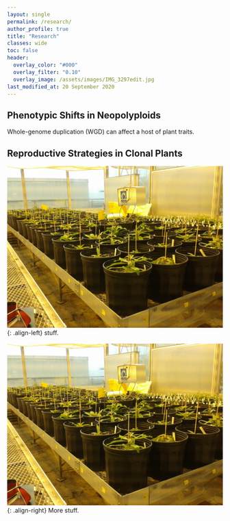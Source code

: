 ```yaml
---
layout: single
permalink: /research/
author_profile: true
title: "Research"
classes: wide
toc: false
header:
  overlay_color: "#000"
  overlay_filter: "0.10"
  overlay_image: /assets/images/IMG_3297edit.jpg
last_modified_at: 20 September 2020
---
```


## Phenotypic Shifts in Neopolyploids

Whole-genome duplication (WGD) can affect a host of plant traits.

## Reproductive Strategies in Clonal Plants

![](../assets/images/20160708_090719.jpg){: .align-left} stuff. 
<br>
<br>
![](../assets/images/20160708_090719.jpg){: .align-right} More stuff.


